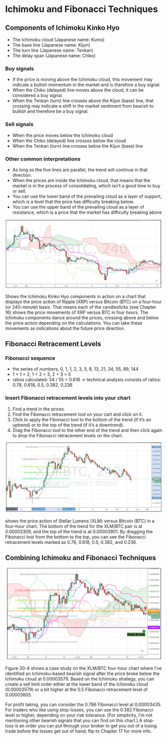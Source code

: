 # Ichimoku and Fibonacci Techniques

## Components of Ichimoku Kinko Hyo

* The Ichimoku cloud \(Japanese name: Kumo\)
* The base line \(Japanese name: Kijun\)
* The turn line \(Japanese name: Tenkan\)
* The delay span \(Japanese name: Chiko\)

### Buy signals

* If the price is moving above the Ichimoku cloud, this movement may indicate a bullish momentum in the market and is therefore a buy signal.
* When the Chiko \(delayed\) line moves above the cloud, it can be considered a buy signal.
* When the Tenkan \(turn\) line crosses above the Kijun \(base\) line, that crossing may indicate a shift in the market sentiment from bearish to bullish and therefore be a buy signal.

### Sell signals

* When the price moves below the Ichimoku cloud
* When the Chiko \(delayed\) line crosses below the cloud
* When the Tenkan \(turn\) line crosses below the Kijun \(base\) line

### Other common interpretations

* As long as the five lines are parallel, the trend will continue in that direction.
* When the prices are inside the Ichimoku cloud, that means that the market is in the process of consolidating, which isn’t a good time to buy or sell.
* You can use the lower band of the prevailing cloud as a layer of support, which is a level that the price has difficulty breaking below.
* You can use the upper band of the prevailing cloud as a layer of resistance, which is a price that the market has difficulty breaking above

![](.gitbook/assets/image%20%2814%29.png)

Shows the Ichimoku Kinko Hyo components in action on a chart that displays the price action of Ripple \(XRP\) versus Bitcoin \(BTC\) on a four-hour \(or 240-minute\) basis. That means each of the candlesticks \(see Chapter 16\) shows the price movements of XRP versus BTC in four hours. The Ichimoku components dance around the prices, crossing above and below the price action depending on the calculations. You can take these movements as indications about the future price direction.

## Fibonacci Retracement Levels

### Fibonacci sequence

* the series of numbers, 0, 1, 1, 2, 3, 5, 8, 13, 21, 34, 55, 89, 144
* 1 + 1 = 2, 1 + 2 = 3, 2 + 3 = 5
* ratios calculated: 34 / 55 = 0.618 -&gt; technical analysis consists of ratios:  0.78, 0.618, 0.5, 0.382, 0.236

### Insert Fibonacci retracement levels into your chart

1. Find a trend in the prices.
2. Find the Fibonacci retracement tool on your cart and click on it.
3. Click to apply the Fibonacci tool to the bottom of the trend \(if it’s an uptrend\) or to the top of the trend \(if it’s a downtrend\).
4. Drag the Fibonacci tool to the other end of the trend and then click again to drop the Fibonacci retracement levels on the chart.

![](.gitbook/assets/image%20%288%29.png)

shows the price action of Stellar Lumens \(XLM\) versus Bitcoin \(BTC\) in a four-hour chart. The bottom of the trend for the XLM/BTC pair is at 0.00003309, and the top of the trend is at 0.00003901. By dragging the Fibonacci tool from the bottom to the top, you can see the Fibonacci retracement levels marked as 0.78, 0.618, 0.5, 0.382, and 0.236.

## Combining Ichimoku and Fibonacci Techniques

![](.gitbook/assets/image%20%2810%29.png)

Figure 20-4 shows a case study on the XLM/BTC four-hour chart where I’ve identified an Ichimoku-based bearish signal after the price broke below the Ichimoku cloud at 0.00003579. Based on the Ichimoku strategy, you can create a sell limit order either at the lower band of the Ichimoku cloud \(0.00003579\) or a bit higher at the 0.5 Fibonacci retracement level of 0.00003605.

For profit taking, you can consider the 0.786 Fibonacci level at 0.00003435. For traders who like using stop-losses, you can use the 0.382 Fibonacci level or higher, depending on your risk tolerance. \(For simplicity, I’m not mentioning other bearish signals that you can find on this chart.\) A stop-loss is an order you can put through your broker to get you out of a losing trade before the losses get out of hand; flip to Chapter 17 for more info.


